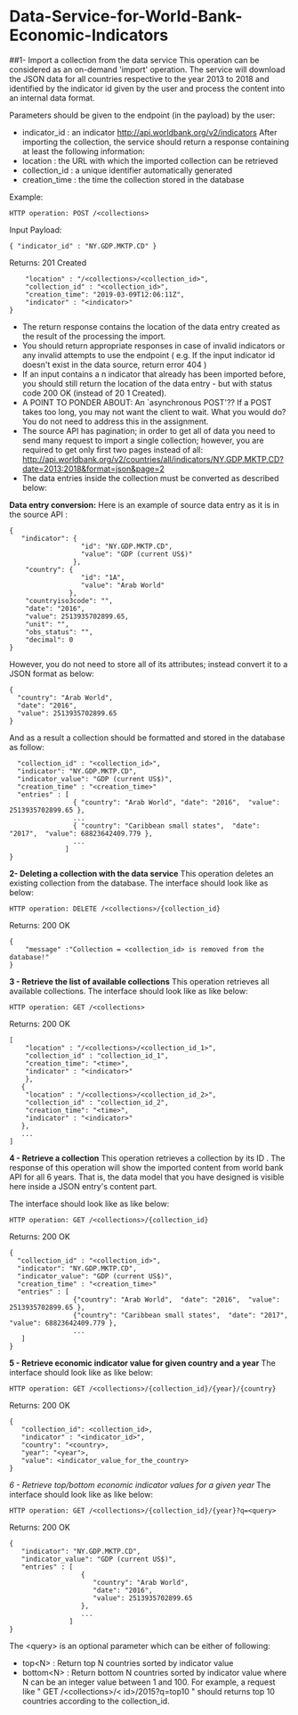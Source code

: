 # Data-Service-for-World-Bank-Economic-Indicators

##1- Import a collection from the data service
This operation can be considered as an on-demand 'import' operation. The service will download the JSON data for all countries respective to the year 2013 to 2018 and identified by the indicator id given by the user and process the content into an internal data format.

Parameters should be given to the endpoint (in the payload) by the user:

* indicator_id : an indicator http://api.worldbank.org/v2/indicators
After importing the collection, the service should return a response containing at least the following information: 
* location : the URL with which the imported collection can be retrieved
* collection_id : a unique identifier automatically generated
* creation_time : the time the collection stored in the database

Example:

```HTTP operation: POST /<collections>```

Input Payload:

```{ "indicator_id" : "NY.GDP.MKTP.CD" }```

Returns: 201 Created

```{ 
    "location" : "/<collections>/<collection_id>", 
    "collection_id" : "<collection_id>",  
    "creation_time": "2019-03-09T12:06:11Z",
    "indicator" : "<indicator>"
}
```


* The return response contains the location of the data entry created as the result of the processing the import.
* You should return appropriate responses in case of invalid indicators or any invalid attempts to use the endpoint ( e.g. If the input indicator id doesn't exist in the data source, return error 404 )
* If an input contains a n indicator that already has been imported before, you should still return the location of the data entry - but with status code 200 OK (instead of 20 1 Created).
* A POINT TO PONDER ABOUT: An `asynchronous POST'?? If a POST takes too long, you may not want the client to wait. What you would do? You do not need to address this in the assignment.
* The source API has pagination; in order to get all of data you need to send many request to import a single collection; however, you are required to get only first two pages instead of all: 
http://api.worldbank.org/v2/countries/all/indicators/NY.GDP.MKTP.CD?date=2013:2018&format=json&page=2
* The data entries inside the collection must be converted as described below:

**Data entry conversion:**
Here is an example of source data entry as it is in the source API :

```
{ 
   "indicator": { 
                  "id": "NY.GDP.MKTP.CD", 
                  "value": "GDP (current US$)" 
                }, 
    "country": { 
                  "id": "1A", 
                  "value": "Arab World" 
               }, 
    "countryiso3code": "", 
    "date": "2016", 
    "value": 2513935702899.65, 
    "unit": "", 
    "obs_status": "", 
    "decimal": 0 
}
```
However, you do not need to store all of its attributes; instead convert it to a JSON format as below:

```
{ 
  "country": "Arab World",
  "date": "2016",
  "value": 2513935702899.65
}
```
And as a result a collection should be formatted and stored in the database as follow:

```{  
  "collection_id" : "<collection_id>",
  "indicator": "NY.GDP.MKTP.CD",
  "indicator_value": "GDP (current US$)",
  "creation_time" : "<creation_time>"
  "entries" : [
                { "country": "Arab World", "date": "2016",  "value": 2513935702899.65 },
                ...
                { "country": "Caribbean small states",  "date": "2017",  "value": 68823642409.779 },
                ...
              ]
}
```
**2- Deleting a collection with the data service**
This operation deletes an existing collection from the database. The interface should look like as below:

```HTTP operation: DELETE /<collections>/{collection_id}```

Returns: 200 OK 
```
{ 
    "message" :"Collection = <collection_id> is removed from the database!"
}
```

**3 - Retrieve the list of available collections**
This operation retrieves all available collections. The interface should look like as like below:

```HTTP operation: GET /<collections>```

Returns: 200 OK 
```
[
    "location" : "/<collections>/<collection_id_1>", 
    "collection_id" : "collection_id_1",  
    "creation_time": "<time>",
    "indicator" : "<indicator>"
    },
   { 
    "location" : "/<collections>/<collection_id_2>", 
    "collection_id" : "collection_id_2",  
    "creation_time": "<time>",
    "indicator" : "<indicator>"
   },
   ...
]
```

**4 - Retrieve a collection**
This operation retrieves a collection by its ID . The response of this operation will show the imported content from world bank API for all 6 years. That is, the data model that you have designed is visible here inside a JSON entry's content part.

The interface should look like as like below:

```HTTP operation: GET /<collections>/{collection_id}```

Returns: 200 OK 
```
{  
  "collection_id" : "<collection_id>",
  "indicator": "NY.GDP.MKTP.CD",
  "indicator_value": "GDP (current US$)",
  "creation_time" : "<creation_time>"
  "entries" : [
                {"country": "Arab World",  "date": "2016",  "value": 2513935702899.65 },
                {"country": "Caribbean small states",  "date": "2017",  "value": 68823642409.779 },
                ...
   ]
}
```

**5 - Retrieve economic indicator value for given country and a year**
The interface should look like as like below:

``HTTP operation: GET /<collections>/{collection_id}/{year}/{country}``

Returns: 200 OK
```
{ 
   "collection_id": <collection_id>,
   "indicator" : "<indicator_id>",
   "country": "<country>, 
   "year": "<year">,
   "value": <indicator_value_for_the_country>
}
```

*6 - Retrieve top/bottom economic indicator values for a given year*
The interface should look like as like below:

```HTTP operation: GET /<collections>/{collection_id}/{year}?q=<query>```

Returns: 200 OK
```
{ 
   "indicator": "NY.GDP.MKTP.CD",
   "indicator_value": "GDP (current US$)",
   "entries" : [
                  { 
                     "country": "Arab World",
                     "date": "2016",
                     "value": 2513935702899.65
                  },
                  ...
               ]
}
```
The \<query\> is an optional parameter which can be either of following: 
* top\<N\> : Return top N countries sorted by indicator value
* bottom\<N\> : Return bottom N countries sorted by indicator value
where N can be an integer value between 1 and 100. For example, a request like " GET /\<collections\>/\< id\>/2015?q=top10 " should returns top 10 countries according to the collection_id.
